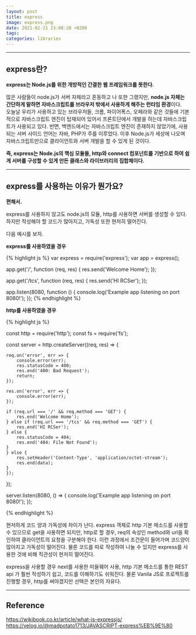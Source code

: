 ```yaml
---
layout: post
title: express
image: express.png
date: 2021-02-21 23:08:20 +0200
tags:
categories: libraries
---
```


***

## **express란?**
**express는 Node.js를 위한 개방적인 간결한 웹 프레임워크를 뜻한다.** 

많은 사람들이 node.js가 서버 자체라고 혼동하고 나 또한 그랬지만, **node.js 자체는 간단하게 말하면 자바스크립트를 브라우저 밖에서 사용하게 해주는 런타임 환경**이다.  
오늘날 우리가 사용하고 있는 브라우저들, 크롬, 파이어폭스, 오페라와 같은 것들에 기본적으로 자바스크립트 엔진이 탑재되어 있어서 프론트단에서 개발을 하는데 자바스크립트가 사용되고 있다. 반면, 백엔드에서는 자바스크립트 엔진이 존재하지 않았기에, 사용되는 서버 사이드 언어는 자바, PHP가 주를 이루었다. 이후 Node.js가 세상에 나오며 자바스크립트만으로 클라이언트와 서버 개발을 할 수 있게 된 것이다.

**즉, express는 Node.js의 핵심 모듈들, http와 connect 컴포넌트를 기반으로 하여 쉽게 서버를 구성할 수 있게 만든 클래스와 라이브러리의 집합체이다.**

***
## **express를 사용하는 이유가 뭔가요?**
**편해서.**

express를 사용하지 않고도 node.js의 모듈, http를 사용하면 서버를 생성할 수 있다. 하지만 작성해야 할 코드가 많아지고, 가독성 또한 현저히 떨어진다.

다음 예시를 보자. 

**express를 사용하였을 경우**

{% highlight js %}
var express = require('express');
var app = express();


app.get('/', function (req, res) {
    res.send('Welcome Home');
});

app.get('/tcs', function (req, res) {
    res.send('HI RCSer');
});


app.listen(8080, function () {
    console.log('Example app listening on port 8080!');
});
{% endhighlight %}

**http를 사용하였을 경우**

{% highlight js %}

const http = require('http');
const fs = require('fs');

const server = http.createServer((req, res) => {

    req.on('error', err => {
        console.error(err);
        res.statusCode = 400;
        res.end('400: Bad Request');
        return;
    });

    res.on('error', err => {
        console.error(err);
    });

    if (req.url === '/' && req.method === 'GET') {
        res.end('Welcome Home');
    } else if (req.url === '/tcs' && req.method === 'GET') {
        res.end('HI RCSer');
    } else {
        res.statusCode = 404;
        res.end('404: File Not Found');
    }
    } else {
        res.setHeader('Content-Type', 'application/octet-stream');
        res.end(data);
    }
    });

});

server.listen(8080, () => {
    console.log('Example app listening on port 8080!');
});

{% endhighlight %}

현저하게 코드 양과 가독성에 차이가 난다. express 객체로 http 기본 메소드를 사용할 수 있으므로 get을 사용하면 되지만, http로 할 경우, req의 속성인 method와 url을 확인하여 클라이언트의 요청을 구분해야 한다. 이런 과정에서 조건문이 들어가며 코드양이 많아지고 가독성이 떨어진다. 물론 코드를 따로 작성하여 나눌 수 있지만 express를 사용한 것에 비해 직관성이 현저히 떨어진다. 

express을 사용할 경우 next를 사용한 미들웨어 사용, http 기본 메소드를 통한 REST api 가 훨씬 작성하기 쉽고, 코드를 이해하기도 쉬워진다. 물론 Vanila JS로 프로젝트를 진행할 경우, http를 써야겠지만 선택은 본인의 자유다. 

***




## Reference
https://wikibook.co.kr/article/what-is-expressjs/  
https://velog.io/@madpotato1713/JAVASCRIPT-express%EB%9E%80  


